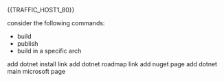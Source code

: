 
{{TRAFFIC_HOST1_80}}

consider the following commands:
-  build
-  publish
-  build in a specific arch


add dotnet install link
add dotnet roadmap link
add nuget page
add dotnet main microsoft page
